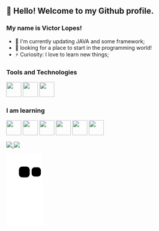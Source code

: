## 👋 Hello! Welcome to my Github profile.
### My name is Victor Lopes!

- 🌱 I'm currently updating JAVA and some framework;
- 🔭 looking for a place to start in the programming world!
- ⚡ Curiosity: I love to learn new things;

### Tools and Technologies
<img src="https://cdn.jsdelivr.net/gh/devicons/devicon/icons/java/java-original.svg" width="40" height="40" /> <img src="https://cdn.jsdelivr.net/gh/devicons/devicon/icons/mongodb/mongodb-original.svg" width="40" height="40"/> 
<img src="https://cdn.jsdelivr.net/gh/devicons/devicon/icons/apache/apache-original.svg" width="40" height="40"/>

### I am learning
<img src="https://cdn.jsdelivr.net/gh/devicons/devicon/icons/git/git-original.svg" width="40" height="40"/> <img src="https://cdn.jsdelivr.net/gh/devicons/devicon/icons/github/github-original.svg" width="40" height="40" />
<img src="https://cdn.jsdelivr.net/gh/devicons/devicon/icons/spring/spring-original.svg" width="40" height="40" /> <img src="https://cdn.jsdelivr.net/gh/devicons/devicon/icons/javascript/javascript-original.svg" width="40" height="40"/>
<img src="https://cdn.jsdelivr.net/gh/devicons/devicon/icons/html5/html5-original.svg" width="40" height="40"/> <img src="https://cdn.jsdelivr.net/gh/devicons/devicon/icons/css3/css3-original.svg" width="40" height="40"/>

<div>
<a href="https://github.com/seu-usuário-aqui">
<img height="180em" src="https://github-readme-stats.vercel.app/api/top-langs/?username=Victor-Lopes-Belo&layout=compact&langs_count=7&theme=dracula"/>
<img height="180em" src="https://github-readme-stats.vercel.app/api?username=Victor-Lopes-Belo&show_icons=true&theme=dracula&include_all_commits=true&count_private=true"/> 
</div>

  ![Snake animation](https://github.com/Victor-Lopes-Belo/Victor-Lopes-Belo/blob/output/github-contribution-grid-snake.svg)
  
